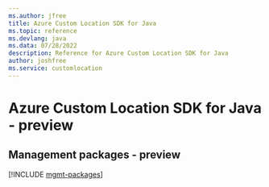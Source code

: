 ```yaml
---
ms.author: jfree
title: Azure Custom Location SDK for Java
ms.topic: reference
ms.devlang: java
ms.data: 07/28/2022
description: Reference for Azure Custom Location SDK for Java
author: joshfree
ms.service: customlocation
---
```

# Azure Custom Location SDK for Java - preview

## Management packages - preview
[!INCLUDE [mgmt-packages](custom-location-mgmt-index.md)]
